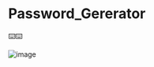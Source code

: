 # Password_Gererator

⌨️⌨️

![image](https://user-images.githubusercontent.com/104692252/227885633-e656561b-6710-4793-bb48-0ce7aab0eee7.png)
